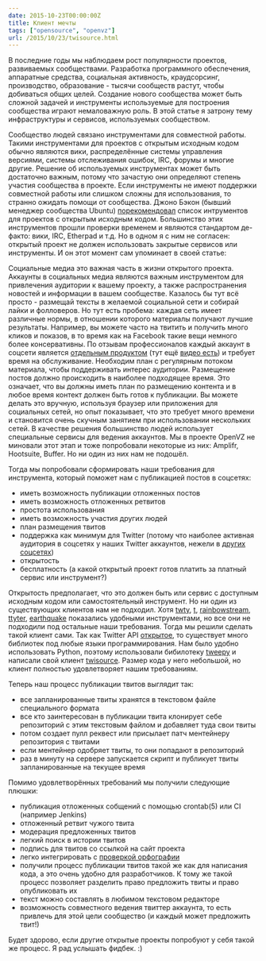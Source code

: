 ```yaml
---
date: 2015-10-23T00:00:00Z
title: Клиент мечты
tags: ["opensource", "openvz"]
url: /2015/10/23/twisource.html
---
```


В последние годы мы наблюдаем рост популярности проектов, развиваемых
сообществами. Разработка программного обеспечения, аппаратные средства,
социальная активность, краудсорсинг, производство, образование - тысячи
сообществ растут, чтобы  добиваться общих целей. Создание нового сообщества
может быть сложной задачей и инструменты используемые для построения сообщества
играют немаловажную роль. В этой статье я затрону тему инфраструктуры и
сервисов, используемых сообщеcтвом.

Сообщество людей связано инструментами для совместной работы. Такими
инструментами для проектов с открытым исходным кодом обычно являются вики,
распределённые системы управления версиями, системы отслеживания ошибок, IRC,
форумы и многие другие. Решение об используемых инструментах может быть
достаточно важным, потому что зачастую они определяют степень участия сообщества
в проекте. Если инструменты не имеют поддержки совместной работы или слишком
сложны для использования, то странно ожидать помощи от сообщества. Джоно Бэкон
(бывший менеджер сообщества Ubuntu)
[порекомендовал](http://opensource.com/life/15/7/10-community-tools) список
интрументов для проектов с открытым исходным кодом. Большинство этих
инструментов прошли проверки временем и являются стандартом де-факто: вики, IRC,
Etherpad  и т.д. Но в одном я с ним не согласен: открытый проект не должен
использовать закрытые сервисов или инструменты. И он этот момент сам упоминает в
своей статье:

<!--
One final caveat before we get into the list (and some of you will get your
knickers in a twist over this): not all of these recommendations are open
source. Some folks for whom I have a great deal of respect believe that open
source projects should be hosted on open source services. Some even go so far as
to suggest that this is so important as to potentially compromise the ease of
use or functionality of those tools in serving the community. While I believe
software development tools should always be open source, I don't think services
need to be. What is necessary, though, is ensuring that (a) the tools are free
and available to use for your community members and (b) that you can get your
data out of them if you need to, preferably in a format you could re-create
elsewhere. This provides the peace of mind of future development if the service
goes away.
-->

Социальные медиа это важная часть в жизни открытого проекта. Аккаунты в
социальных медиа  являются важным инструментом для привлечения аудитории к
вашему проекту, а также распространения новостей и информации в вашем
сообществе. Казалось бы тут всё просто - размещай тексты в желаемой социальной
сети и собирай лайки и фолловеров. Но тут есть пробема: каждая сеть имеет
различные нормы, в отношении которого материалы получают лучшие результаты.
Например, вы можете часто на твитить и получить много кликов и показов, в то
время как на Facebook такие вещи немного более консервативны. По отзывам
профессионалов каждый аккаунт в соцсети является [отдельным
продуктом](http://www.slideshare.net/tarasovkn/rif1318apr-s42timchenko) (тут ещё
[видео есть](http://www.youtube.com/watch?v=q_r6EFLKHm0)) и требует время на
обслуживание.  Необходим план с регулярным потоком материала, чтобы поддерживать
интерес аудитории. Размещение постов должно происходить в наиболее подходящее
время. Это означает, что вы должны иметь план по размещению контента и в любое
время контект должен быть готов к публикации. Вы можете делать это вручную,
используя браузер или приложения для социальных сетей, но опыт показывает, что
это требует много времени и становится очень скучным занятием при использовании
нескольких сетей. В качестве решения большинство людей использует специальные
сервисы для ведения аккаунтов. Мы в проекте OpenVZ не миновали этот этап и тоже
попробовали некоторые из них: Amplifr, Hootsuite, Buffer. Но ни один из них нам
не подошёл.

Тогда мы попробовали сформировать наши требования для инструмента, который
поможет нам с публикацией постов в соцсетях:

- иметь возможность публикации отложенных постов
- иметь возможность отложенных ретвитов
- простота использования
- иметь возможность участия других людей
- план размещения твитов
- поддержка как минимум для Twitter (потому что наиболее активная аудитория в соцсетях у наших Twitter аккаунтов, нежели в [других соцсетях](http://openvz.org/Contacts))
- открытость
- бесплатность (а какой открытый проект готов платить за платный сервис или инструмент?)

Открытость предполагает, что это должен быть или сервис с доступным исходным
кодом или самостоятельный инструмент. Но ни один из существующих клиентов нам не
подходил. Хотя [twty](https://github.com/mattn/twty),
[t](https://github.com/sferik/t),
[rainbowstream](http://www.rainbowstream.org/),
[ttyter](http://www.floodgap.com/software/ttytter/),
[earthquake](https://github.com/jugyo/earthquake) показались удобными
инструментами, но все они не подходили под остальные наши требования. Тогда мы
решили сделать такой клиент сами. Так как Twitter API
[открытое](https://dev.twitter.com/rest/public), то существует много библиотек
под любые языки программирования. Нам было удобно использовать Python, поэтому
использовали бибилотеку [tweepy](http://www.tweepy.org/) и написали свой клиент
[twisource](https://github.com/ligurio/twisource). Размер кода у него небольшой,
но клиент полностью удовлетворяет нашим требованиям.

Теперь наш процесс публикации твитов выглядит так:

* все запланированные твиты хранятся в текстовом файле специального формата
* все кто заинтересован в публикации твита клонирует себе репозиторий с этим
текстовым файлом и добавляет туда свои твиты
* потом создает пулл реквест или присылает патч ментейнеру репозитория с твитами
* если ментейнер одобряет твиты, то они попадают в репозиторий
* раз в минуту на сервере запускается скрипт и публикует твиты запланированные
на текущее время

Помимо удовлетворённых требований мы получили следующие плюшки:

* публикация отложенных собщений с помощью crontab(5) или CI (например Jenkins)
* отложенный ретвит чужого твита
* модерация предложенных твитов
* легкий поиск в истории твитов
* подпись для твитов со ссылкой на сайт проекта
* легко интегрировать с [проверкой орфографии](/2015/03/06/spellcheck.html)
* получили процесс публикации твитов такой же как для написания кода, а это
очень удобно для разработчиков. К тому же такой процесс позволяет разделить
право предложить твиты и право опубликовать их
* текст можно составлять в любимом текстовом редакторе
* возможность совместного ведения твиттер аккаунта, то есть привлечь для этой
цели сообщество (и каждый может предложить твит!)

Будет здорово, если другие открытые проекты попробуют  у себя такой же процесс.
Я рад услышать фидбек. :)
